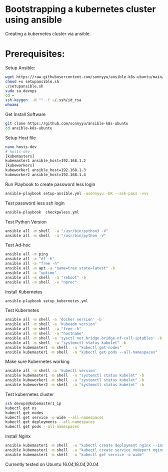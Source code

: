 # Bootstrapping a kubernetes cluster using ansible
 
 Creating a kubernetes cluster via ansible.
# Prerequisites:
Setup Ansible:
```sh
wget https://raw.githubusercontent.com/sonnyyu/ansible-k8s-ubuntu/main/setupansible.sh
chmod +x setupansible.sh
./setupansible.sh
sudo su devops
cd ~
ssh-keygen  -N "" -f ~/.ssh/id_rsa
whoami
```
Get Install Software
```sh
git clone https://github.com/sonnyyu/ansible-k8s-ubuntu
cd ansible-k8s-ubuntu
```
Setup Host file
```sh
nano hosts-dev
# hosts-dev
[kubemasters]
kubemaster1 ansible_host=192.168.1.2
[kubeworkers]
kubeworker1 ansible_host=192.168.1.3
kubeworker2 ansible_host=192.168.1.4
```
Run Playbook to create password less login 
```sh
ansible-playbook setup-ansible.yml -usonnyyu -bK --ask-pass -vvv
```
Test password less ssh login
```sh
ansible-playbook  checkpwless.yml
```
Test Python Version 
```sh
ansible all -m shell  -a "/usr/bin/python3 -V"
ansible all -m shell  -a "/usr/bin/python -V"
```
Test Ad-hoc 
```sh
ansible all -m ping
ansible all -a "df -h" 
ansible all -a "free -h"
ansible all -m apt -a "name=tree state=latest" -b
ansible all -a "uptime"
ansible all -m shell  -a "reboot" -b
ansible all -m shell  -a "nproc"
```
Install Kubernetes
```sh
ansible-playbook setup_kubernetes.yml
```
Test Kubernetes
```sh
ansible all -m shell -a 'docker version' -b
ansible all -m shell -a 'kubeadm version' 
ansible all -m shell  -a "free -h"
ansible all -m shell  -a "hostname"
ansible all -m shell -a 'sysctl net.bridge.bridge-nf-call-iptables' -b
ansible all -m shell  -a "systemctl status kubelet" -b
ansible kubemaster1 -m shell  -a "kubectl get nodes" 
ansible kubemaster1 -m shell  -a "kubectl get pods --all-namespaces"
```
Make sure Kubernetes working
```sh
ansible all -m shell -a 'kubectl version' 
ansible kubemaster1 -m shell  -a "systemctl status kubelet" -b
ansible kubeworker1 -m shell  -a "systemctl status kubelet" -b
ansible kubeworker2 -m shell  -a "systemctl status kubelet" -b 
```
Test kubernetes cluster
```sh
ssh devops@kubemaster1_ip
kubectl get ns
kubectl get nodes
kubectl get service -o wide --all-namespaces
kubectl get deployments --all-namespaces
kubectl get pods --all-namespaces
```
Install Nginx
```sh
ansible kubemaster1 -m shell  -a "kubectl create deployment nginx --image=nginx" 
ansible kubemaster1 -m shell  -a "kubectl create service nodeport nginx --tcp=80:80" 
ansible kubemaster1 -m shell  -a "kubectl get service -o wide"
```
Currently tested on Ubuntu 16.04,18.04,20.04
